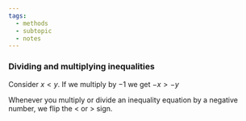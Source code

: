 ```yaml
---
tags:
  - methods
  - subtopic
  - notes
---
```

### Dividing and multiplying inequalities
Consider $x<y$. 
If we multiply by $-1$ we get $-x>-y$ 

Whenever you multiply or divide an inequality equation by a negative number, we flip the $<$ or $>$ sign. 